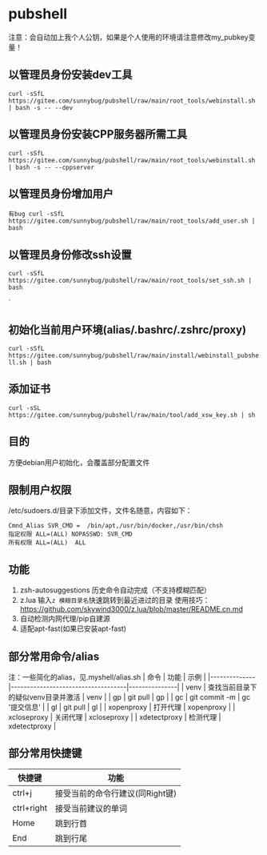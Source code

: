 # pubshell
注意：会自动加上我个人公钥，如果是个人使用的环境请注意修改my_pubkey变量！

## 以管理员身份安装dev工具
`
curl -sSfL https://gitee.com/sunnybug/pubshell/raw/main/root_tools/webinstall.sh | bash -s -- --dev
`
## 以管理员身份安装CPP服务器所需工具
`
curl -sSfL https://gitee.com/sunnybug/pubshell/raw/main/root_tools/webinstall.sh | bash -s -- --cppserver
`

## 以管理员身份增加用户
`
有bug
curl -sSfL https://gitee.com/sunnybug/pubshell/raw/main/root_tools/add_user.sh | bash
`

## 以管理员身份修改ssh设置
`
curl -sSfL https://gitee.com/sunnybug/pubshell/raw/main/root_tools/set_ssh.sh | bash
`

`
## 初始化当前用户环境(alias/.bashrc/.zshrc/proxy)
`
curl -sSfL https://gitee.com/sunnybug/pubshell/raw/main/install/webinstall_pubshell.sh | bash
`

## 添加证书
`
curl -sSL https://gitee.com/sunnybug/pubshell/raw/main/tool/add_xsw_key.sh | sh
`
## 目的
方便debian用户初始化，会覆盖部分配置文件

## 限制用户权限
/etc/sudoers.d/目录下添加文件，文件名随意，内容如下：
```
Cmnd_Alias SVR_CMD =  /bin/apt,/usr/bin/docker,/usr/bin/chsh
指定权限 ALL=(ALL) NOPASSWD: SVR_CMD
所有权限 ALL=(ALL)  ALL
```

## 功能
1. zsh-autosuggestions
   历史命令自动完成（不支持模糊匹配）
2. z.lua
   输入`z 模糊目录名`快速跳转到最近进过的目录
   使用技巧：https://github.com/skywind3000/z.lua/blob/master/README.cn.md
3. 自动检测内网代理/pip自建源
4. 适配apt-fast(如果已安装apt-fast)

## 部分常用命令/alias
注：一些简化的alias，见.myshell/alias.sh
| 命令         | 功能                               | 示例          |
|--------------|------------------------------------|---------------|
| venv         | 查找当前目录下的疑似venv目录并激活 | venv          |
| gp           | git pull                           | gp            |
| gc           | git commit -m                      | gc '提交信息' |
| gl           | git pull                           | gl            |
| xopenproxy   | 打开代理                           | xopenproxy    |
| xcloseproxy  | 关闭代理                           | xcloseproxy   |
| xdetectproxy | 检测代理                           | xdetectproxy  |


## 部分常用快捷键
| 快捷键     | 功能                            |
|------------|-------------------------------|
| ctrl+j     | 接受当前的命令行建议(同Right键) |
| ctrl+right | 接受当前建议的单词              |
| Home       | 跳到行首                        |
| End        | 跳到行尾                        |
